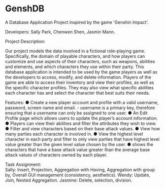 # GenshDB   
  
A Database Application Project inspired by the game 'Genshin Impact'.  
  
Developers: Sally Park, Chenwen Shen, Jasmin Mann.  
  
Project Description:  
  
Our project models the data involved in a fictional role-playing game. Specifically, the
domain of playable characters, and how players can customize and use aspects of their
characters, such as weapons, abilities and elements, and which characters they use within their
party. This database application is intended to be used by the game players as well as the
developers to access, modify, and delete information. Players of the game are able to access
their inventory and view their profiles, as well as the specific character profiles. They may also
view what specific abilities each character has and select the character that best suits their
needs.

Features:
● Create a new player account and profile with a valid username, password, screen name and email. 
      - username is a primary key, therefore ensuring that a username can only be assigned to one user. 
● An Edit Profile page which allows users to update the player’s account information. 
● Players can view their abilities and filter the attributes they wish to view. 
● Filter and view characters based on their base attack values. 
● View how many parties each character is involved in. 
● View the highest level character in each party and filter to only view parties that have highest level value greater than the given level
value chosen by the user. 
● shows the characters that have a base attack value greater than the average base attack values of characters owned by each player. 

Task Assignment:  
Sally: Insert, Projection, Aggregation with Having, Aggregation with group by, Overall GUI management (consistency, aesthetics). 
Wendy: Update, Join, Nested Aggregation. 
Jasmine: Delete, selection, division. 
